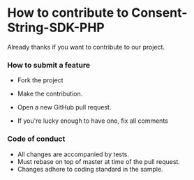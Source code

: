 # How to contribute to Consent-String-SDK-PHP

Already thanks if you want to contribute to our project.

### How to submit a feature
- Fork the project

- Make the contribution.

- Open a new GitHub pull request.

- If you're lucky enough to have one, fix all comments

### Code of conduct

- All changes are accompanied by tests.
- Must rebase on top of master at time of the pull request.
- Changes adhere to coding standard in the sample.
